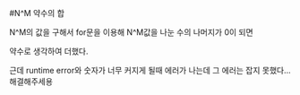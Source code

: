 #N^M 약수의 합

N^M의 값을 구해서 for문을 이용해 N^M값을 나눈 수의 나머지가 0이 되면

약수로 생각하여 더했다.

근데 runtime error와 숫자가 너무 커지게 될때 에러가 나는데 그 에러는 잡지 못했다...
해결해주세용
